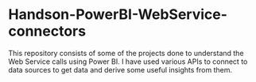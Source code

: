 # Handson-PowerBI-WebService-connectors
This repository consists of some of the projects done to understand the Web Service calls using Power BI. I have used various APIs to connect to data sources to get data and derive some useful insights from them. 
